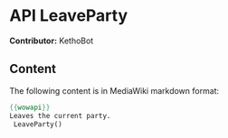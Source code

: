# API LeaveParty

**Contributor:** KethoBot

## Content

The following content is in MediaWiki markdown format:

```mediawiki
{{wowapi}}
Leaves the current party.
 LeaveParty()
```